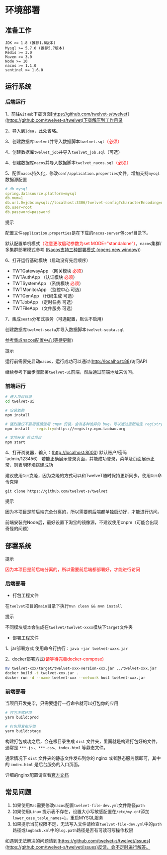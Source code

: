 # 环境部署

## 准备工作

```text
JDK >= 1.8 (推荐1.8版本)
Mysql >= 5.7.0 (推荐5.7版本)
Redis >= 3.0
Maven >= 3.0
Node >= 10
nacos >= 1.1.0
sentinel >= 1.6.0
```

## 运行系统

### 后端运行

1、前往`GitHub`下载页面[https://github.com/twelvet-s/twelvet](https://github.com/twelvet-s/twelvet)下载解压到工作目录

2、导入到`Idea`，此处省略。

3、创建数据库`twelvet`并导入数据脚本`twelvet.sql`<font color='red'>（必须）</font>

4、创建数据库`twelvet_job`并导入`twelvet_job.sql`（可选）

4、创建数据库`nacos`并导入数据脚本`twelvet_nacos.sql`<font color='red'>（必须）</font>

5、配置`nacos`持久化，修改`conf/application.properties`文件，增加支持`mysql`数据源配置

```yml
# db mysql
spring.datasource.platform=mysql
db.num=1
db.url.0=jdbc:mysql://localhost:3306/twelvet-config?characterEncoding=utf8&connectTimeout=1000&socketTimeout=3000&autoReconnect=true&useUnicode=true&useSSL=false&serverTimezone=UTC
db.user=root
db.password=password
```

提示

配置文件`application.properties`是在下载的`nacos-server`包`conf`目录下。

默认配置单机模式<font color='red'>（注意更改启动参数为set MODE="standalone"）</font>，`nacos`集群/多集群部署模式参考 ([Nacos支持三种部署模式 (opens new window)](https://nacos.io/zh-cn/docs/deployment.html))

6、打开运行基础模块（启动没有先后顺序）

- TWTGatewayApp （网关模块 <font color='red'>必须</font>）
- TWTAuthApp    （认证模块 <font color='red'>必须</font>）
- TWTSystemApp  （系统模块 <font color='red'>必须</font>）
- TWTMonitorApp （监控中心 可选）
- TWTGenApp     （代码生成 可选）
- TWTJobApp     （定时任务 可选）
- TWTFileApp     （文件服务 可选）

7、集成`seata`分布式事务（可选配置，默认不启用）

创建数据库`twelvet-seata`并导入数据脚本`twelvet-seata.sql`

[参考集成nacos配置中心(等待更新)](https://www.twelvet.cn/docs/twelvet/deploy.html#运行系统)

提示

运行前需要先启动`nacos`，运行成功可以通过([http://localhost:88](http://localhost:88))访问API

继续参考下面步骤部署`twelvet-ui`前端，然后通过前端地址来访问。

### 前端运行

```bash
# 进入项目目录
cd twelvet-ui

# 安装依赖
npm install

# 强烈建议不要用直接使用 cnpm 安装，会有各种诡异的 bug，可以通过重新指定 registry 来解决 npm 安装速度慢的问题。
npm install --registry=https://registry.npm.taobao.org

# 本地开发 启动项目
npm start
```

4、打开浏览器，输入：([http://localhost:8000](http://localhost:8000)) 默认账户/密码 `admin/123456）
 若能正确展示登录页面，并能成功登录，菜单及页面展示正常，则表明环境搭建成功

建议使用`Git`克隆，因为克隆的方式可以和TwelveT随时保持更新同步。使用`Git`命令克隆

```text
git clone https://github.com/twelvet-s/twelvet
```

提示

因为本项目是前后端完全分离的，所以需要前后端都单独启动好，才能进行访问。

前端安装完Node后，最好设置下淘宝的镜像源，不建议使用cnpm（可能会出现奇怪的问题）

## 部署系统

提示

<font color='red'>因为本项目是前后端分离的，所以需要前后端都部署好，才能进行访问</font>

### 后端部署

- 打包工程文件

在`twelvet`项目的`main`目录下执行`mvn clean && mvn install`

提示

不同模块版本会生成在`twelvet/twelvet-xxxx`模块下`target`文件夹

- 部署工程文件

1、jar部署方式
 使用命令行执行：`java –jar twelvet-xxxx.jar` 

2、docker部署方式<font color='red'>(请等待完善docker-compose)</font>

  ```bash
  mv twelvet-xxx/target/twelvet-xxx-version-xxx.jar ../twelvet-xxx.jar
  docker build -t twelvet-xxx.jar .
  docker run -d --name twelvet-xxx --network host twelvet-xxx.jar
  ```



### 前端部署

当项目开发完毕，只需要运行一行命令就可以打包你的应用

```bash
# 打包正式环境
yarn build:prod

# 打包预发布环境
yarn build:stage
```

构建打包成功之后，会在根目录生成 `dist` 文件夹，里面就是构建打包好的文件，通常是 `***.js` 、`***.css`、`index.html` 等静态文件。

通常情况下 `dist` 文件夹的静态文件发布到你的 nginx 或者静态服务器即可，其中的 `index.html` 是后台服务的入口页面。

详细的nginx配置请查看[官方文档](https://pro.ant.design/docs/deploy-cn#%E9%83%A8%E7%BD%B2%E5%88%B0%E4%B8%8D%E5%90%8C%E7%9A%84%E5%B9%B3%E5%8F%B0)

## 常见问题

1. 如果使用`Mac`需要修改`nacos`配置`twelvet-file-dev.yml`文件路径`path`
2. 如果使用`Linux` 提示表不存在，设置大小写敏感配置在`/etc/my.cnf`添加`lower_case_table_names=1`，重启MYSQL服务
3. 如果提示当前权限不足，无法写入文件请检查`twelvet-file-dev.yml`中的`path`路径或`logback.xml`中的`log.path`路径是否有可读可写操作权限

如遇到无法解决的问题请到[https://github.com/twelvet-s/twelvet/issues](https://github.com/twelvet-s/twelvet/issues)反馈，会不定时进行解答。